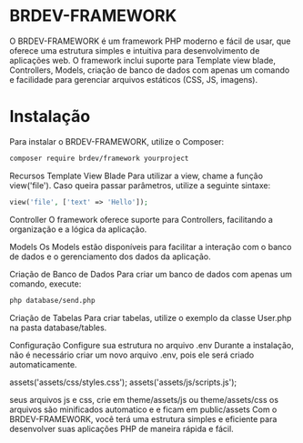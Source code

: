 # BRDEV-FRAMEWORK

O BRDEV-FRAMEWORK é um framework PHP moderno e fácil de usar, que oferece uma estrutura simples e intuitiva para desenvolvimento de aplicações web. O framework inclui suporte para Template view blade, Controllers, Models, criação de banco de dados com apenas um comando e facilidade para gerenciar arquivos estáticos (CSS, JS, imagens).

# Instalação
Para instalar o BRDEV-FRAMEWORK, utilize o Composer:

```bash
composer require brdev/framework yourproject
```

Recursos
Template View Blade
Para utilizar a view, chame a função view('file'). Caso queira passar parâmetros, utilize a seguinte sintaxe:

```php
view('file', ['text' => 'Hello']);
```
Controller
O framework oferece suporte para Controllers, facilitando a organização e a lógica da aplicação.

Models
Os Models estão disponíveis para facilitar a interação com o banco de dados e o gerenciamento dos dados da aplicação.

Criação de Banco de Dados
Para criar um banco de dados com apenas um comando, execute:

```bash
php database/send.php
```
Criação de Tabelas
Para criar tabelas, utilize o exemplo da classe User.php na pasta database/tables.

Configuração
Configure sua estrutura no arquivo .env Durante a instalação, não é necessário criar um novo arquivo .env, pois ele será criado automaticamente.


assets('assets/css/styles.css');
assets('assets/js/scripts.js');

seus arquivos js e css, crie em theme/assets/js ou theme/assets/css
os arquivos são minificados automatico e e ficam em public/assets 
Com o BRDEV-FRAMEWORK, você terá uma estrutura simples e eficiente para desenvolver suas aplicações PHP de maneira rápida e fácil.